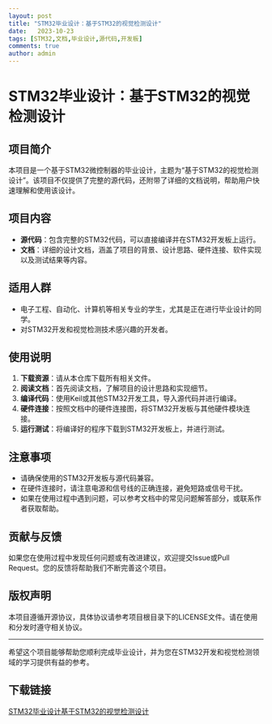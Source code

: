 ```yaml
---
layout: post
title: "STM32毕业设计：基于STM32的视觉检测设计"
date:   2023-10-23
tags: [STM32,文档,毕业设计,源代码,开发板]
comments: true
author: admin
---
```

# STM32毕业设计：基于STM32的视觉检测设计

## 项目简介

本项目是一个基于STM32微控制器的毕业设计，主题为“基于STM32的视觉检测设计”。该项目不仅提供了完整的源代码，还附带了详细的文档说明，帮助用户快速理解和使用该设计。

## 项目内容

- **源代码**：包含完整的STM32代码，可以直接编译并在STM32开发板上运行。
- **文档**：详细的设计文档，涵盖了项目的背景、设计思路、硬件连接、软件实现以及测试结果等内容。

## 适用人群

- 电子工程、自动化、计算机等相关专业的学生，尤其是正在进行毕业设计的同学。
- 对STM32开发和视觉检测技术感兴趣的开发者。

## 使用说明

1. **下载资源**：请从本仓库下载所有相关文件。
2. **阅读文档**：首先阅读文档，了解项目的设计思路和实现细节。
3. **编译代码**：使用Keil或其他STM32开发工具，导入源代码并进行编译。
4. **硬件连接**：按照文档中的硬件连接图，将STM32开发板与其他硬件模块连接。
5. **运行测试**：将编译好的程序下载到STM32开发板上，并进行测试。

## 注意事项

- 请确保使用的STM32开发板与源代码兼容。
- 在硬件连接时，请注意电源和信号线的正确连接，避免短路或信号干扰。
- 如果在使用过程中遇到问题，可以参考文档中的常见问题解答部分，或联系作者获取帮助。

## 贡献与反馈

如果您在使用过程中发现任何问题或有改进建议，欢迎提交Issue或Pull Request。您的反馈将帮助我们不断完善这个项目。

## 版权声明

本项目遵循开源协议，具体协议请参考项目根目录下的LICENSE文件。请在使用和分发时遵守相关协议。

---

希望这个项目能够帮助您顺利完成毕业设计，并为您在STM32开发和视觉检测领域的学习提供有益的参考。

## 下载链接

[STM32毕业设计基于STM32的视觉检测设计](https://pan.quark.cn/s/20b974fb9e6f)